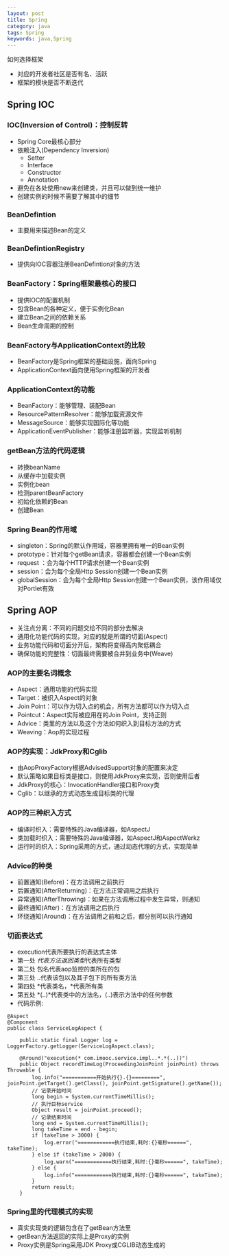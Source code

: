 ```yaml
---
layout: post
title: Spring
category: java
tags: Spring
keywords: java,Spring
---
```

如何选择框架
* 对应的开发者社区是否有名、活跃
* 框架的模块是否不断迭代

## Spring IOC
### IOC(Inversion of Control)：控制反转
* Spring Core最核心部分
* 依赖注入(Dependency Inversion)
    * Setter
    * Interface
    * Constructor
    * Annotation
* 避免在各处使用new来创建类，并且可以做到统一维护
* 创建实例的时候不需要了解其中的细节

### BeanDefintion
* 主要用来描述Bean的定义

### BeanDefintionRegistry
* 提供向IOC容器注册BeanDefintion对象的方法

### BeanFactory：Spring框架最核心的接口
* 提供IOC的配置机制
* 包含Bean的各种定义，便于实例化Bean
* 建立Bean之间的依赖关系
* Bean生命周期的控制

### BeanFactory与ApplicationContext的比较
* BeanFactory是Spring框架的基础设施，面向Spring
* ApplicationContext面向使用Spring框架的开发者

### ApplicationContext的功能
* BeanFactory：能够管理、装配Bean
* ResourcePatternResolver：能够加载资源文件
* MessageSource：能够实现国际化等功能
* ApplicationEventPublisher：能够注册监听器，实现监听机制

### getBean方法的代码逻辑
* 转换beanName
* 从缓存中加载实例
* 实例化bean
* 检测parentBeanFactory
* 初始化依赖的Bean
* 创建Bean

### Spring Bean的作用域
* singleton：Spring的默认作用域，容器里拥有唯一的Bean实例
* prototype：针对每个getBean请求，容器都会创建一个Bean实例
* request ：会为每个HTTP请求创建一个Bean实例
* session：会为每个全局Http Session创建一个Bean实例
* globalSession：会为每个全局Http Session创建一个Bean实例，该作用域仅对Portlet有效

## Spring AOP
* 关注点分离：不同的问题交给不同的部分去解决
* 通用化功能代码的实现，对应的就是所谓的切面(Aspect)
* 业务功能代码和切面分开后，架构将变得高内聚低耦合
* 确保功能的完整性：切面最终需要被合并到业务中(Weave)

### AOP的主要名词概念
* Aspect：通用功能的代码实现
* Target：被织入Aspect的对象
* Join Point：可以作为切入点的机会，所有方法都可以作为切入点
* Pointcut：Aspect实际被应用在的Join Point，支持正则
* Advice：类里的方法以及这个方法如何织入到目标方法的方式
* Weaving：Aop的实现过程

### AOP的实现：JdkProxy和Cglib
* 由AopProxyFactory根据AdvisedSupport对象的配置来决定
* 默认策略如果目标类是接口，则使用JdkProxy来实现，否则使用后者
* JdkProxy的核心：InvocationHandler接口和Proxy类
* Cglib：以继承的方式动态生成目标类的代理

### AOP的三种织入方式
* 编译时织入：需要特殊的Java编译器，如AspectJ
* 类加载时织入：需要特殊的Java编译器，如AspectJ和AspectWerkz
* 运行时的织入：Spring采用的方式，通过动态代理的方式，实现简单

### Advice的种类
* 前置通知(Before)：在方法调用之前执行
* 后置通知(AfterReturning)：在方法正常调用之后执行
* 异常通知(AfterThrowing)：如果在方法调用过程中发生异常，则通知
* 最终通知(After)：在方法调用之后执行
* 环绕通知(Around)：在方法调用之前和之后，都分别可以执行通知

### 切面表达式
* execution代表所要执行的表达式主体
* 第一处 *代表方法返回类型*代表所有类型
* 第二处 包名代表aop监控的类所在的包
* 第三处 ..代表该包以及其子包下的所有类方法
* 第四处 *代表类名，*代表所有类
* 第五处 *(..)*代表类中的方法名，(..)表示方法中的任何参数
* 代码示例:
``` 
@Aspect
@Component
public class ServiceLogAspect {

    public static final Logger log = LoggerFactory.getLogger(ServiceLogAspect.class);

    @Around("execution(* com.imooc.service.impl..*.*(..))")
    public Object recordTimeLog(ProceedingJoinPoint joinPoint) throws Throwable {
        log.info("===========开始执行{}.{}=========", joinPoint.getTarget().getClass(), joinPoint.getSignature().getName());
        // 记录开始时间
        long begin = System.currentTimeMillis();
        // 执行目标service
        Object result = joinPoint.proceed();
        // 记录结束时间
        long end = System.currentTimeMillis();
        long takeTime = end - begin;
        if (takeTime > 3000) {
            log.error("============执行结束,耗时:{}毫秒======", takeTime);
        } else if (takeTime > 2000) {
            log.warn("============执行结束,耗时:{}毫秒======", takeTime);
        } else {
            log.info("============执行结束,耗时:{}毫秒======", takeTime);
        }
        return result;
    }
```

### Spring里的代理模式的实现
* 真实实现类的逻辑包含在了getBean方法里
* getBean方法返回的实际上是Proxy的实例
* Proxy实例是Spring采用JDK Proxy或CGLIB动态生成的
